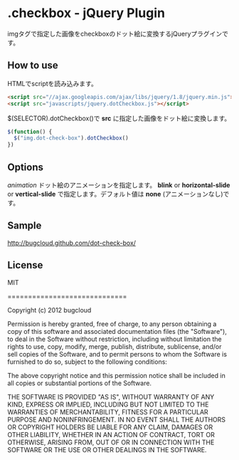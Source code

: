 # .checkbox - jQuery Plugin

imgタグで指定した画像をcheckboxのドット絵に変換するjQueryプラグインです。

## How to use
HTMLでscriptを読み込みます。
```html
<script src="//ajax.googleapis.com/ajax/libs/jquery/1.8/jquery.min.js"></script>
<script src="javascripts/jquery.dotCheckbox.js"></script>
```

$(SELECTOR).dotCheckbox()で
**src**
に指定した画像をドット絵に変換します。

```javascript
$(function() {
  $("img.dot-check-box").dotCheckbox()
})
```

## Options

*animation*
ドット絵のアニメーションを指定します。
**blink**
 or
**horizontal-slide**
 or
**vertical-slide**
で指定します。デフォルト値は
**none**
(アニメーションなし)です。

## Sample
http://bugcloud.github.com/dot-check-box/

## License
MIT

=============================

Copyright (c) 2012 bugcloud

Permission is hereby granted, free of charge, to any person obtaining a copy of this software and associated documentation files (the "Software"), to deal in the Software without restriction, including without limitation the rights to use, copy, modify, merge, publish, distribute, sublicense, and/or sell copies of the Software, and to permit persons to whom the Software is furnished to do so, subject to the following conditions:

The above copyright notice and this permission notice shall be included in all copies or substantial portions of the Software.

THE SOFTWARE IS PROVIDED "AS IS", WITHOUT WARRANTY OF ANY KIND, EXPRESS OR IMPLIED, INCLUDING BUT NOT LIMITED TO THE WARRANTIES OF MERCHANTABILITY, FITNESS FOR A PARTICULAR PURPOSE AND NONINFRINGEMENT. IN NO EVENT SHALL THE AUTHORS OR COPYRIGHT HOLDERS BE LIABLE FOR ANY CLAIM, DAMAGES OR OTHER LIABILITY, WHETHER IN AN ACTION OF CONTRACT, TORT OR OTHERWISE, ARISING FROM, OUT OF OR IN CONNECTION WITH THE SOFTWARE OR THE USE OR OTHER DEALINGS IN THE SOFTWARE.
